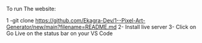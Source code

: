 To run The website:

1 -git clone https://github.com/Ekagra-Dev/1--Pixel-Art-Generator/new/main?filename=README.md
2- Install live server
3- Click on Go Live on the status bar on your VS Code
